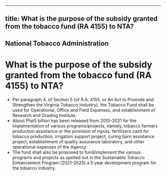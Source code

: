 --- 
 title: What is the purpose of the subsidy granted from the tobacco fund (RA 4155) to NTA?
 ---

## National Tobacco Administration

# What is the purpose of the subsidy granted from the tobacco fund (RA 4155) to NTA?


 - Per paragraph 4, of Section 5 (of R.A. 4155, or An Act to Promote and Strengthen the Virginia Tobacco Industry), the Tobacco Fund shall be used for Operational, Office and Field Expenses, and establishment of Research and Grading Institute.
 - About  Php5 billion  has been released from 2010-2021 for the implementation of various programs/projects, namely, tobacco farmers production assistance or the provision of inputs, fertilizers cash for tobacco production, irrigation support project, curing barn assistance project, establishment of quality assurance laboratory, and other operational expenses of the Agency. 
 - The fund shall also be proposed to fund/implement the various programs and projects as spelled out in the Sustainable Tobacco Enhancement Program (2021-2025) a 5 year development program for the tobacco industry.
